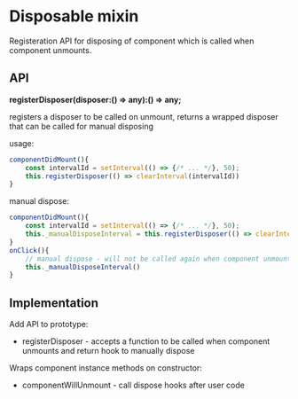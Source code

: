 # Disposable mixin

Registeration API for disposing of component which is called when component unmounts.

## API
  
**registerDisposer(disposer:() => any):() => any;**

registers a disposer to be called on unmount, 
returns a wrapped disposer that can be called for manual disposing

usage:
```jsx
componentDidMount(){
	const intervalId = setInterval(() => {/* ... */}, 50);
	this.registerDisposer(() => clearInterval(intervalId))    
}
```
manual dispose:
```jsx
componentDidMount(){
	const intervalId = setInterval(() => {/* ... */}, 50);
	this._manualDisposeInterval = this.registerDisposer(() => clearInterval(intervalId))    
}
onClick(){
	// manual dispose - will not be called again when component unmount
	this._manualDisposeInterval()
}
```

## Implementation

Add API to prototype:
* registerDisposer - accepts a function to be called when component unmounts and return hook to manually dispose

Wraps component instance methods on constructor:
* componentWillUnmount - call dispose hooks after user code
